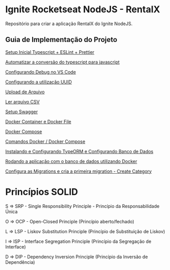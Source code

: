 # Ignite Rocketseat NodeJS - RentalX
Repositório para criar a aplicação RentalX do Ignite NodeJS.

## Guia de Implementação do Projeto

[Setup Inicial Typescript + ESLint + Prettier](https://github.com/lcnunes09/ignite-nodejs-rentalx/blob/main/learnings-and-implementation-guide/01-initial-setup-typescript-eslint-prettier.md)

[Automatizar a conversão do typescript para javascript](https://github.com/lcnunes09/ignite-nodejs-rentalx/blob/main/learnings-and-implementation-guide/02-automate-typescript-compile.md)

[Configurando Debug no VS Code](https://github.com/lcnunes09/ignite-nodejs-rentalx/blob/main/learnings-and-implementation-guide/03-debug-configure.md)

[Configurando a utilização UUID](https://github.com/lcnunes09/ignite-nodejs-rentalx/blob/main/learnings-and-implementation-guide/04-uuid-configuration.md)

[Upload de Arquivo](https://github.com/lcnunes09/ignite-nodejs-rentalx/blob/main/learnings-and-implementation-guide/05-file-upload.md)

[Ler arquivo CSV](https://github.com/lcnunes09/ignite-nodejs-rentalx/blob/main/learnings-and-implementation-guide/06-read-csv-file.md)

[Setup Swagger](https://github.com/lcnunes09/ignite-nodejs-rentalx/blob/main/learnings-and-implementation-guide/07-adding-swagger.md)

[Docker Container e Docker File](https://github.com/lcnunes09/ignite-nodejs-rentalx/blob/main/learnings-and-implementation-guide/08-docker-container-and-docker-file.md)

[Docker Compose](https://github.com/lcnunes09/ignite-nodejs-rentalx/blob/main/learnings-and-implementation-guide/09-docker-compose.md)

[Comandos Docker / Docker Compose](https://github.com/lcnunes09/ignite-nodejs-rentalx/blob/main/learnings-and-implementation-guide/10-docker-dockercompose-commands.md)

[Instalando e Configurando TypeORM e Configurando Banco de Dados](https://github.com/lcnunes09/ignite-nodejs-rentalx/blob/main/learnings-and-implementation-guide/11-install-type-orm-and-configure-database.md)

[Rodando a aplicação com o banco de dados utilizando Docker](https://github.com/lcnunes09/ignite-nodejs-rentalx/blob/main/learnings-and-implementation-guide/12-run-app-with-postgres-on-docker.md)

[Configura as Migrations e cria a primeira migration - Create Category](https://github.com/lcnunes09/ignite-nodejs-rentalx/blob/main/learnings-and-implementation-guide/13-configure-migrations-and-create-first-one.md)

# Princípios SOLID
S => SRP - Single Responsibility Principle - Princípio da Responsabilidade Única

O => OCP - Open-Closed Principle (Princípio aberto/fechado)

L => LSP - Liskov Substitution Principle (Princípio de Substituição de Liskov)

I => ISP - Interface Segregation Principle (Princípio da Segregação de Interface)

D => DIP - Dependency Inversion Principle (Princípio da Inversão de Dependência)

